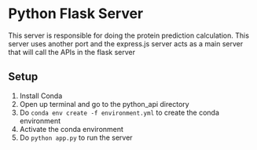 # Python Flask Server

This server is responsible for doing the protein prediction calculation. This server uses another port and the express.js server acts as a main server that will call the APIs in the flask server

## Setup
1. Install Conda
2. Open up terminal and go to the python_api directory
3. Do `conda env create -f environment.yml` to create the conda environment
4. Activate the conda environment
5. Do `python app.py` to run the server